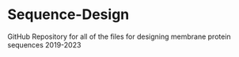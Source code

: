 # Sequence-Design
GitHub Repository for all of the files for designing membrane protein sequences 2019-2023
